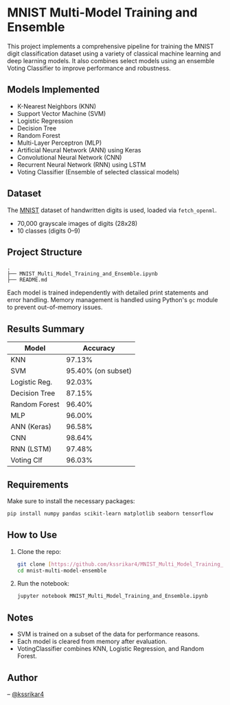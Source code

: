 # MNIST Multi-Model Training and Ensemble

This project implements a comprehensive pipeline for training the MNIST digit classification dataset using a variety of classical machine learning and deep learning models. It also combines select models using an ensemble Voting Classifier to improve performance and robustness.

## Models Implemented

- K-Nearest Neighbors (KNN)
- Support Vector Machine (SVM)
- Logistic Regression
- Decision Tree
- Random Forest
- Multi-Layer Perceptron (MLP)
- Artificial Neural Network (ANN) using Keras
- Convolutional Neural Network (CNN)
- Recurrent Neural Network (RNN) using LSTM
- Voting Classifier (Ensemble of selected classical models)

## Dataset

The [MNIST](https://en.wikipedia.org/wiki/MNIST_database) dataset of handwritten digits is used, loaded via `fetch_openml`.

- 70,000 grayscale images of digits (28x28)
- 10 classes (digits 0–9)

## Project Structure

```
.
├── MNIST_Multi_Model_Training_and_Ensemble.ipynb
├── README.md
```

Each model is trained independently with detailed print statements and error handling. Memory management is handled using Python's `gc` module to prevent out-of-memory issues.

## Results Summary

| Model           | Accuracy     |
|----------------|--------------|
| KNN            | 97.13%       |
| SVM            | 95.40% (on subset) |
| Logistic Reg.  | 92.03%       |
| Decision Tree  | 87.15%       |
| Random Forest  | 96.40%       |
| MLP            | 96.00%       |
| ANN (Keras)    | 96.58%       |
| CNN            | 98.64%       |
| RNN (LSTM)     | 97.48%       |
| Voting Clf     | 96.03%       |

## Requirements

Make sure to install the necessary packages:

```bash
pip install numpy pandas scikit-learn matplotlib seaborn tensorflow
```

## How to Use

1. Clone the repo:
    ```bash
    git clone [https://github.com/kssrikar4/MNIST_Multi_Model_Training_and_Ensemble.git](https://github.com/kssrikar4/MNIST_Multi_Model_Training_and_Ensemble.git)
    cd mnist-multi-model-ensemble
    ```

2. Run the notebook:
    ```bash
    jupyter notebook MNIST_Multi_Model_Training_and_Ensemble.ipynb
    ```

## Notes

- SVM is trained on a subset of the data for performance reasons.
- Each model is cleared from memory after evaluation.
- VotingClassifier combines KNN, Logistic Regression, and Random Forest.

## Author

– [@kssrikar4](https://github.com/kssrikar4)
